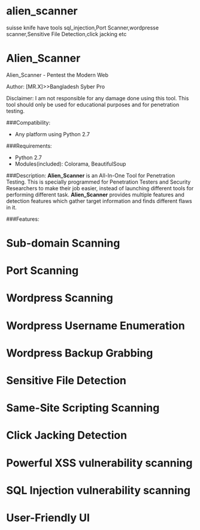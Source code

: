 # alien_scanner
suisse knife have tools sql_injection,Port Scanner,wordpresse scanner,Sensitive File Detection,click jacking etc
# Alien_Scanner
Alien_Scanner - Pentest the Modern Web

Author: [MR.X]>>Bangladesh Syber Pro

Disclaimer: I am not responsible for any damage done using this tool. This tool should only be used for educational purposes and for penetration testing.

###Compatibility:
* Any platform using Python 2.7

###Requirements:
* Python 2.7
* Modules(included): Colorama, BeautifulSoup

###Description:
**Alien_Scanner** is an All-In-One Tool for Penetration Testing. This is specially programmed for Penetration Testers and Security Researchers to make their job easier, instead of launching different tools for performing different task. **Alien_Scanner** provides multiple features and detection features which gather target information and finds different flaws in it. 

###Features:
# Sub-domain Scanning
# Port Scanning
# Wordpress Scanning
# Wordpress Username Enumeration
# Wordpress Backup Grabbing
# Sensitive File Detection
# Same-Site Scripting Scanning
# Click Jacking Detection
# Powerful XSS vulnerability scanning
# SQL Injection vulnerability scanning
# User-Friendly UI

